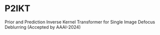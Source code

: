 # P2IKT
Prior and Prediction Inverse Kernel Transformer for Single Image Defocus Deblurring (Accepted by AAAI-2024)

